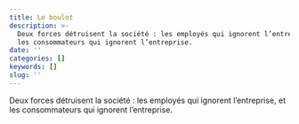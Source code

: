 ```yaml
---
title: Le boulot
description: >-
  Deux forces détruisent la société : les employés qui ignorent l’entreprise, et
  les consommateurs qui ignorent l’entreprise.
date: ''
categories: []
keywords: []
slug: ''
---
```


Deux forces détruisent la société : les employés qui ignorent l’entreprise, et les consommateurs qui ignorent l’entreprise.